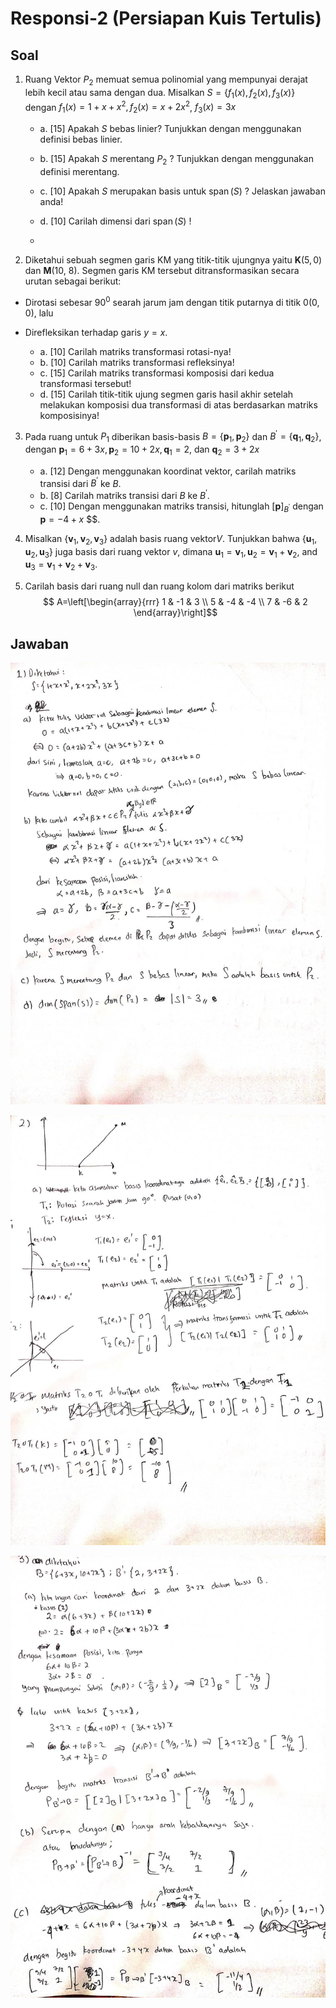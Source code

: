 # Responsi-2 (Persiapan Kuis Tertulis)

## Soal 

1. Ruang Vektor $P_2$ memuat semua polinomial yang mempunyai derajat lebih kecil atau sama dengan dua. Misalkan $S=\left\{f_1(x), f_2(x), f_3(x)\right\}$ dengan $f_1(x)=1+x+x^2, f_2(x)=x+2 x^2$, $f_3(x)=3 x$
   - a. [15] Apakah $S$ bebas linier? Tunjukkan dengan menggunakan definisi bebas linier.
   - b. [15] Apakah $S$ merentang $P_2$ ? Tunjukkan dengan menggunakan definisi merentang.

   - c. [10] Apakah $S$ merupakan basis untuk $\operatorname{span}(S)$ ? Jelaskan jawaban anda!
   - d. [10] Carilah dimensi dari $\operatorname{span}(S)$ !
   - 

2. Diketahui sebuah segmen garis KM yang titik-titik ujungnya yaitu $\mathbf{K}(5,0)$ dan $\mathbf{M}(10$, 8). Segmen garis KM tersebut ditransformasikan secara urutan sebagai berikut:
- Dirotasi sebesar $90^0$ searah jarum jam dengan titik putarnya di titik $0(0,0)$, lalu
- Direfleksikan terhadap garis $y=x$.
  
    - a. [10] Carilah matriks transformasi rotasi-nya!
    - b. [10] Carilah matriks transformasi refleksinya!
    -  c. [15] Carilah matriks transformasi komposisi dari kedua transformasi tersebut!
    - d. [15] Carilah titik-titik ujung segmen garis hasil akhir setelah melakukan komposisi dua transformasi di atas berdasarkan matriks komposisinya!

3. Pada ruang untuk $P_1$ diberikan basis-basis $B=\left\{\boldsymbol{p}_1, \boldsymbol{p}_2\right\}$ dan $B^{\prime}=\left\{\boldsymbol{q}_1, \boldsymbol{q}_2\right\}$, dengan $\boldsymbol{p}_1=6+3x, \boldsymbol{p}_2=10+2x, \boldsymbol{q}_1=2$, dan $\boldsymbol{q}_2=3+2 x$
    - a. [12] Dengan menggunakan koordinat vektor, carilah matriks transisi dari $B^{\prime}$ ke $B$.
    - b. [8] Carilah matriks transisi dari $B$ ke $B^{\prime}$.
    - c. [10] Dengan menggunakan matriks transisi, hitunglah $[\boldsymbol{p}]_{B^{\prime}}$ dengan $\boldsymbol{p}=-4+x$ $$.


4. Misalkan $\left\{\mathbf{v}_1, \mathbf{v}_2, \mathbf{v}_3\right\}$ adalah basis ruang vektor$V$. Tunjukkan bahwa $\left\{\mathbf{u}_1, \mathbf{u}_2, \mathbf{u}_3\right\}$ juga basis dari ruang vektor $v$, dimana $\mathbf{u}_1=\mathbf{v}_1, \mathbf{u}_2=\mathbf{v}_1+\mathbf{v}_2$, and $\mathbf{u}_3=\mathbf{v}_1+\mathbf{v}_2+\mathbf{v}_3$.

5. Carilah basis dari ruang null dan ruang kolom dari matriks berikut
$$ A=\left[\begin{array}{rrr}
1 & -1 & 3 \\
5 & -4 & -4 \\
7 & -6 & 2
\end{array}\right]$$

## Jawaban
![bagian1](resp-2-p/36745.jpg)

![bagian2](resp-2-p/36744.jpg)

![bagian3](resp-2-p/36743.jpg)